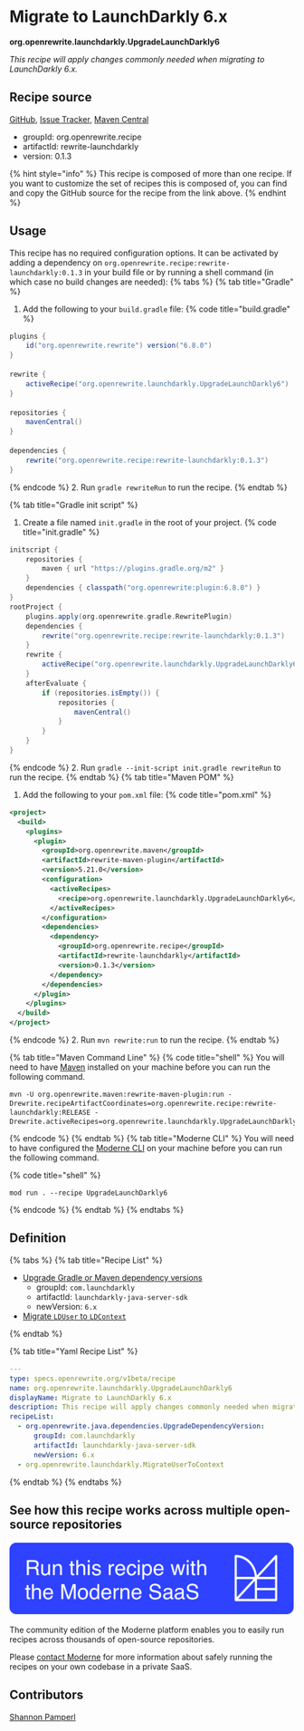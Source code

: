 # Migrate to LaunchDarkly 6.x

**org.openrewrite.launchdarkly.UpgradeLaunchDarkly6**

_This recipe will apply changes commonly needed when migrating to LaunchDarkly 6.x._

## Recipe source

[GitHub](https://github.com/openrewrite/rewrite-launchdarkly/blob/main/src/main/resources/META-INF/rewrite/launchdarkly-6.yml), [Issue Tracker](https://github.com/openrewrite/rewrite-launchdarkly/issues), [Maven Central](https://central.sonatype.com/artifact/org.openrewrite.recipe/rewrite-launchdarkly/0.1.3/jar)

* groupId: org.openrewrite.recipe
* artifactId: rewrite-launchdarkly
* version: 0.1.3

{% hint style="info" %}
This recipe is composed of more than one recipe. If you want to customize the set of recipes this is composed of, you can find and copy the GitHub source for the recipe from the link above.
{% endhint %}

## Usage

This recipe has no required configuration options. It can be activated by adding a dependency on `org.openrewrite.recipe:rewrite-launchdarkly:0.1.3` in your build file or by running a shell command (in which case no build changes are needed): 
{% tabs %}
{% tab title="Gradle" %}
1. Add the following to your `build.gradle` file:
{% code title="build.gradle" %}
```groovy
plugins {
    id("org.openrewrite.rewrite") version("6.8.0")
}

rewrite {
    activeRecipe("org.openrewrite.launchdarkly.UpgradeLaunchDarkly6")
}

repositories {
    mavenCentral()
}

dependencies {
    rewrite("org.openrewrite.recipe:rewrite-launchdarkly:0.1.3")
}
```
{% endcode %}
2. Run `gradle rewriteRun` to run the recipe.
{% endtab %}

{% tab title="Gradle init script" %}
1. Create a file named `init.gradle` in the root of your project.
{% code title="init.gradle" %}
```groovy
initscript {
    repositories {
        maven { url "https://plugins.gradle.org/m2" }
    }
    dependencies { classpath("org.openrewrite:plugin:6.8.0") }
}
rootProject {
    plugins.apply(org.openrewrite.gradle.RewritePlugin)
    dependencies {
        rewrite("org.openrewrite.recipe:rewrite-launchdarkly:0.1.3")
    }
    rewrite {
        activeRecipe("org.openrewrite.launchdarkly.UpgradeLaunchDarkly6")
    }
    afterEvaluate {
        if (repositories.isEmpty()) {
            repositories {
                mavenCentral()
            }
        }
    }
}
```
{% endcode %}
2. Run `gradle --init-script init.gradle rewriteRun` to run the recipe.
{% endtab %}
{% tab title="Maven POM" %}
1. Add the following to your `pom.xml` file:
{% code title="pom.xml" %}
```xml
<project>
  <build>
    <plugins>
      <plugin>
        <groupId>org.openrewrite.maven</groupId>
        <artifactId>rewrite-maven-plugin</artifactId>
        <version>5.21.0</version>
        <configuration>
          <activeRecipes>
            <recipe>org.openrewrite.launchdarkly.UpgradeLaunchDarkly6</recipe>
          </activeRecipes>
        </configuration>
        <dependencies>
          <dependency>
            <groupId>org.openrewrite.recipe</groupId>
            <artifactId>rewrite-launchdarkly</artifactId>
            <version>0.1.3</version>
          </dependency>
        </dependencies>
      </plugin>
    </plugins>
  </build>
</project>
```
{% endcode %}
2. Run `mvn rewrite:run` to run the recipe.
{% endtab %}

{% tab title="Maven Command Line" %}
{% code title="shell" %}
You will need to have [Maven](https://maven.apache.org/download.cgi) installed on your machine before you can run the following command.

```shell
mvn -U org.openrewrite.maven:rewrite-maven-plugin:run -Drewrite.recipeArtifactCoordinates=org.openrewrite.recipe:rewrite-launchdarkly:RELEASE -Drewrite.activeRecipes=org.openrewrite.launchdarkly.UpgradeLaunchDarkly6
```
{% endcode %}
{% endtab %}
{% tab title="Moderne CLI" %}
You will need to have configured the [Moderne CLI](https://docs.moderne.io/moderne-cli/cli-intro) on your machine before you can run the following command.

{% code title="shell" %}
```shell
mod run . --recipe UpgradeLaunchDarkly6
```
{% endcode %}
{% endtab %}
{% endtabs %}

## Definition

{% tabs %}
{% tab title="Recipe List" %}
* [Upgrade Gradle or Maven dependency versions](../java/dependencies/upgradedependencyversion.md)
  * groupId: `com.launchdarkly`
  * artifactId: `launchdarkly-java-server-sdk`
  * newVersion: `6.x`
* [Migrate `LDUser` to `LDContext`](../launchdarkly/migrateusertocontext.md)

{% endtab %}

{% tab title="Yaml Recipe List" %}
```yaml
---
type: specs.openrewrite.org/v1beta/recipe
name: org.openrewrite.launchdarkly.UpgradeLaunchDarkly6
displayName: Migrate to LaunchDarkly 6.x
description: This recipe will apply changes commonly needed when migrating to LaunchDarkly 6.x.
recipeList:
  - org.openrewrite.java.dependencies.UpgradeDependencyVersion:
      groupId: com.launchdarkly
      artifactId: launchdarkly-java-server-sdk
      newVersion: 6.x
  - org.openrewrite.launchdarkly.MigrateUserToContext

```
{% endtab %}
{% endtabs %}

## See how this recipe works across multiple open-source repositories

[![Moderne Link Image](/.gitbook/assets/ModerneRecipeButton.png)](https://app.moderne.io/recipes/org.openrewrite.launchdarkly.UpgradeLaunchDarkly6)

The community edition of the Moderne platform enables you to easily run recipes across thousands of open-source repositories.

Please [contact Moderne](https://moderne.io/product) for more information about safely running the recipes on your own codebase in a private SaaS.

## Contributors
[Shannon Pamperl](mailto:shanman190@gmail.com)
